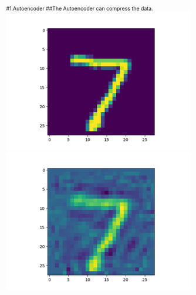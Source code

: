 #1.Autoencoder
##The Autoencoder can compress the data.
![autoencoder_pre](https://github.com/AKL-FIRE/DL_Tensorflow/blob/master/images/autoencoder_pre.png)
![autoencoder_after](https://github.com/AKL-FIRE/DL_Tensorflow/blob/master/images/autoencoder_after.png)
